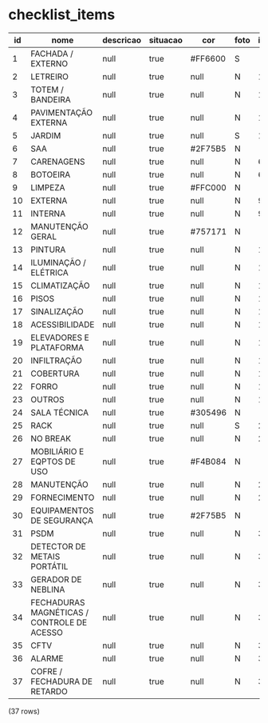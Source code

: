 checklist_items
===============

| id |                    nome                     | descricao | situacao |   cor   | foto | item_pai_id | ordem |
|----|---------------------------------------------|-----------|----------|---------|------|-------------|-------|
| 1  | FACHADA / EXTERNO                           | null      | true     | #FF6600 | S    |             | 1     |
| 2  | LETREIRO                                    | null      | true     | null    | N    | 1           | 2     |
| 3  | TOTEM / BANDEIRA                            | null      | true     | null    | N    | 1           | 3     |
| 4  | PAVIMENTAÇÃO EXTERNA                      | null      | true     | null    | N    | 1           | 4     |
| 5  | JARDIM                                      | null      | true     | null    | S    | 1           | 5     |
| 6  | SAA                                         | null      | true     | #2F75B5 | N    |             | 6     |
| 7  | CARENAGENS                                  | null      | true     | null    | N    | 6           | 7     |
| 8  | BOTOEIRA                                    | null      | true     | null    | N    | 6           | 8     |
| 9  | LIMPEZA                                     | null      | true     | #FFC000 | N    |             | 9     |
| 10 | EXTERNA                                     | null      | true     | null    | N    | 9           | 10    |
| 11 | INTERNA                                     | null      | true     | null    | N    | 9           | 11    |
| 12 | MANUTENÇÃO GERAL                          | null      | true     | #757171 | N    |             | 12    |
| 13 | PINTURA                                     | null      | true     | null    | N    | 12          | 13    |
| 14 | ILUMINAÇÃO / ELÉTRICA                    | null      | true     | null    | N    | 12          | 14    |
| 15 | CLIMATIZAÇÃO                              | null      | true     | null    | N    | 12          | 15    |
| 16 | PISOS                                       | null      | true     | null    | N    | 12          | 16    |
| 17 | SINALIZAÇÃO                               | null      | true     | null    | N    | 12          | 17    |
| 18 | ACESSIBILIDADE                              | null      | true     | null    | N    | 12          | 18    |
| 19 | ELEVADORES E PLATAFORMA                     | null      | true     | null    | N    | 12          | 19    |
| 20 | INFILTRAÇÃO                               | null      | true     | null    | N    | 12          | 20    |
| 21 | COBERTURA                                   | null      | true     | null    | N    | 12          | 21    |
| 22 | FORRO                                       | null      | true     | null    | N    | 12          | 22    |
| 23 | OUTROS                                      | null      | true     | null    | N    | 12          | 23    |
| 24 | SALA TÉCNICA                               | null      | true     | #305496 | N    |             | 24    |
| 25 | RACK                                        | null      | true     | null    | S    | 24          | 25    |
| 26 | NO BREAK                                    | null      | true     | null    | N    | 24          | 26    |
| 27 | MOBILIÁRIO E EQPTOS DE USO                 | null      | true     | #F4B084 | N    |             | 27    |
| 28 | MANUTENÇÃO                                | null      | true     | null    | N    | 27          | 28    |
| 29 | FORNECIMENTO                                | null      | true     | null    | N    | 27          | 29    |
| 30 | EQUIPAMENTOS DE SEGURANÇA                  | null      | true     | #2F75B5 | N    |             | 30    |
| 31 | PSDM                                        | null      | true     | null    | N    | 30          | 31    |
| 32 | DETECTOR DE METAIS PORTÁTIL                | null      | true     | null    | N    | 30          | 32    |
| 33 | GERADOR DE NEBLINA                          | null      | true     | null    | N    | 30          | 33    |
| 34 | FECHADURAS MAGNÉTICAS / CONTROLE DE ACESSO | null      | true     | null    | N    | 30          | 34    |
| 35 | CFTV                                        | null      | true     | null    | N    | 30          | 35    |
| 36 | ALARME                                      | null      | true     | null    | N    | 30          | 36    |
| 37 | COFRE / FECHADURA DE RETARDO                | null      | true     | null    | N    | 30          | 37    |
(37 rows)

